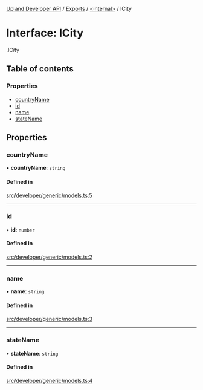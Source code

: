 [Upland Developer API](../README.md) / [Exports](../modules.md) / [<internal\>](../modules/internal_.md) / ICity

# Interface: ICity

[<internal>](../modules/internal_.md).ICity

## Table of contents

### Properties

- [countryName](internal_.ICity.md#countryname)
- [id](internal_.ICity.md#id)
- [name](internal_.ICity.md#name)
- [stateName](internal_.ICity.md#statename)

## Properties

### countryName

• **countryName**: `string`

#### Defined in

[src/developer/generic/models.ts:5](https://github.com/IIKris/upland-api-wrapper/blob/30ebe98/src/developer/generic/models.ts#L5)

___

### id

• **id**: `number`

#### Defined in

[src/developer/generic/models.ts:2](https://github.com/IIKris/upland-api-wrapper/blob/30ebe98/src/developer/generic/models.ts#L2)

___

### name

• **name**: `string`

#### Defined in

[src/developer/generic/models.ts:3](https://github.com/IIKris/upland-api-wrapper/blob/30ebe98/src/developer/generic/models.ts#L3)

___

### stateName

• **stateName**: `string`

#### Defined in

[src/developer/generic/models.ts:4](https://github.com/IIKris/upland-api-wrapper/blob/30ebe98/src/developer/generic/models.ts#L4)
